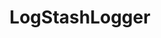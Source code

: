 ---
community-project: true
title: LogStashLogger
project-url: https://github.com/dwbutler/logstash-logger
logo:
  logofile: ruby.svg
  orientation: vertical
shipping-summary:
  data-source: Ruby code
---